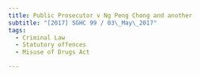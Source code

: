 ```yaml
---
title: Public Prosecutor v Ng Peng Chong and another 
subtitle: "[2017] SGHC 99 / 03\_May\_2017"
tags:
  - Criminal Law
  - Statutory offences
  - Misuse of Drugs Act

---
```


